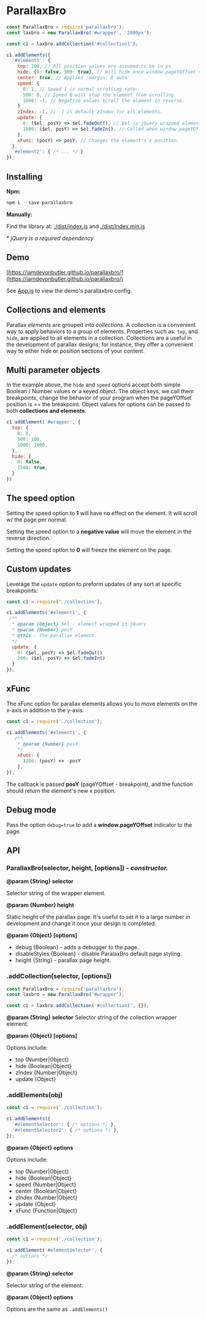 # ParallaxBro

```javascript
const ParallaxBro = require('parallaxbro');
const laxbro = new ParallaxBro('#wrapper', '2000px');

const c1 = laxbro.addCollection('#collection1');

c1.addElements({
  '#element1': {
    top: 100, // All position values are assumed to be in px.
    hide: {0: false, 500: true}, // Will hide once window.pageYOffset ≈ 500px.
    center: true, // Applies 'margin: 0 auto'
    speed: {
      0: 1, // Speed 1 is normal scrolling rate.
      500: 0, // Speed 0 will stop the element from scrolling.
      1000: -1, // Negative values scroll the element in reverse.
    }
    zIndex: -1, // -1 is default zIndex for all elements.
    update: {
      0: ($el, posY) => $el.fadeOut(), // $el is jQuery wrapped element.
      1000: ($el, posY) => $el.fadeIn(), // Called when window.pageYOffset ≈ 1000.
    },
    xFunc: (posY) => posY, // Changes the element's x position.
  },
  '#element2': { /* ... */ }
});

```

## Installing

**Npm:**

```javascript
npm i --save parallaxbro
```

**Manually:**

Find the library at: [./dist/index.js](https://github.com/iamdevonbutler/parallaxbro/blob/master/dist/index.js) and [./dist/index.min.js](https://github.com/iamdevonbutler/parallaxbro/blob/master/dist/index.min.js)

\* *jQuery is a required dependency*

## Demo

[https://iamdevonbutler.github.io/parallaxbro/](https://iamdevonbutler.github.io/parallaxbro/)

See [App.js](https://github.com/iamdevonbutler/parallaxbro/blob/master/app/app.js) to view the demo's parallaxbro config.


## Collections and elements

Parallax *elements* are grouped into *collections*. A collection is a convenient way to apply behaviors to a group of elements. Properties such as: `top`, and `hide`, are applied to all elements in a collection. Collections are a useful in the development of parallax designs; for instance, they offer a convenient way to either hide or position sections of your content.


## Multi parameter objects
In the example above, the `hide` and `speed` options accept both simple Boolean / Number values or a keyed object. The object keys, we call them breakpoints, change the behavior of your program when the pageYOffset position is == the breakpoint. Object values for options can be passed to both **collections and elements**.

```javascript
c1.addElement('#wrapper', {
  top: {
    0: 0,
    500: 100,
    1000: 1000,
  },
  hide: {
    0: false,
    1500: true,
  }
})
```

## The speed option

Setting the speed option to **1** will have no effect on the element. It will scroll w/ the page per normal.

Setting the speed option to a **negative value** will move the element in the reverse direction.

Setting the speed option to **0** will freeze the element on the page.

## Custom updates

Leverage the `update` option to preform updates of any sort at specific breakpoints:

```javascript
const c1 = require('./collection');

c1.addElements('#element1', {
 /**
  * @param {Object} $el - element wrapped in jQuery
  * @param {Number} posY
  * @this - the parallax element.
  */
  update: {
    0: ($el, posY) => $el.fadeOut()
    200: ($el, posY) => $el.fadeIn()
  }
});
```

## xFunc
The xFunc option for parallax elements allows you to move elements on the x-axis in addition to the y-axis.

```javascript
const c1 = require('./collection');

c1.addElements('#element1', {
   /**
    * @param {Number} posY
    */     
    xFunc: {
      1200: (posY) => -posY
    },
});
```
The callback is passed **posY** (pageYOffset - breakpoint), and the function should return the element's new x position.


## Debug mode
Pass the option `debug=true` to add a **window.pageYOffset** indicator to the page.


## API

### ParallaxBro(selector, height, [options]) *- constructor.*

**@param {String} selector**

Selector string of the wrapper element.

**@param {Number} height**

Static height of the parallax page. It's useful to set it to a large number in development and change it once your design is completed.

**@param {Object} [options]**

* debug {Boolean} - adds a debugger to the page.
* disableStyles {Boolean} - disable ParalaxBro default page styling.
* height {String} - parallax page height.


### .addCollection(selector, [options])

```javascript
const ParallaxBro = require('parallaxbro');
const laxbro = new ParallaxBro('#wrapper');

const c1 = laxbro.addCollection('#collection1', {});

```

**@param {String} selector**
Selector string of the collection wrapper element.

**@param {Object} [options]**

Options include:
* top {Number|Object}
* hide {Boolean|Object}
* zIndex {Number|Object}
* update {Object}


### .addElements(obj)

```javascript
const c1 = require('./collection');

c1.addElements({
  '#elementSelector': { /* options */ },
  '#elementSelector2': { /* options */ },
});

```

**@param {Object} options**

Options include:
* top {Number|Object}
* hide {Boolean|Object}
* speed {Number|Object}
* center {Boolean|Object}
* zIndex {Number|Object}
* update {Object}
* xFunc {Function|Object}


### .addElement(selector, obj)

```javascript
const c1 = require('./collection');

c1.addElement('#elementSelector', {
  /* options */
});
```

**@param {String} selector**

Selector string of the element.


**@param {Object} options**

Options are the same as `.addElements()`
